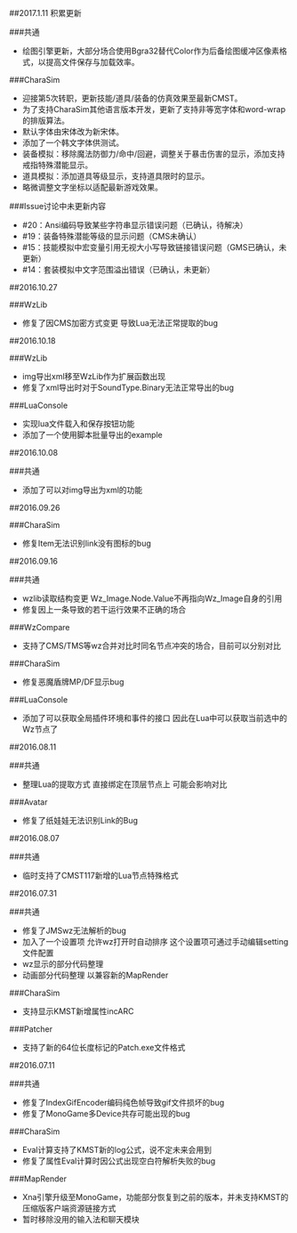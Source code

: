﻿##2017.1.11
积累更新

###共通
- 绘图引擎更新，大部分场合使用Bgra32替代Color作为后备绘图缓冲区像素格式，以提高文件保存与加载效率。

###CharaSim
- 迎接第5次转职，更新技能/道具/装备的仿真效果至最新CMST。
- 为了支持CharaSim其他语言版本开发，更新了支持非等宽字体和word-wrap的排版算法。
- 默认字体由宋体改为新宋体。
- 添加了一个韩文字体供测试。
- 装备模拟：移除魔法防御力/命中/回避，调整关于暴击伤害的显示，添加支持戒指特殊潜能显示。
- 道具模拟：添加道具等级显示，支持道具限时的显示。
- 略微调整文字坐标以适配最新游戏效果。

###Issue讨论中未更新内容
- #20：Ansi编码导致某些字符串显示错误问题（已确认，待解决）
- #19：装备特殊潜能等级的显示问题（CMS未确认）
- #15：技能模拟中宏变量引用无视大小写导致链接错误问题（GMS已确认，未更新）
- #14：套装模拟中文字范围溢出错误（已确认，未更新）


##2016.10.27

###WzLib
- 修复了因CMS加密方式变更 导致Lua无法正常提取的bug


##2016.10.18

###WzLib
- img导出xml移至WzLib作为扩展函数出现
- 修复了xml导出时对于SoundType.Binary无法正常导出的bug

###LuaConsole
- 实现lua文件载入和保存按钮功能
- 添加了一个使用脚本批量导出的example


##2016.10.08

###共通
- 添加了可以对img导出为xml的功能


##2016.09.26

###CharaSim
- 修复Item无法识别link没有图标的bug


##2016.09.16

###共通
- wzlib读取结构变更 Wz_Image.Node.Value不再指向Wz_Image自身的引用
- 修复因上一条导致的若干运行效果不正确的场合

###WzCompare
- 支持了CMS/TMS等wz合并对比时同名节点冲突的场合，目前可以分别对比

###CharaSim
- 修复恶魔盾牌MP/DF显示bug

###LuaConsole
- 添加了可以获取全局插件环境和事件的接口 因此在Lua中可以获取当前选中的Wz节点了


##2016.08.11

###共通
- 整理Lua的提取方式 直接绑定在顶层节点上 可能会影响对比

###Avatar
- 修复了纸娃娃无法识别Link的Bug


##2016.08.07

###共通
- 临时支持了CMST117新增的Lua节点特殊格式


##2016.07.31

###共通
- 修复了JMSwz无法解析的bug
- 加入了一个设置项 允许wz打开时自动排序 这个设置项可通过手动编辑setting文件配置
- wz显示的部分代码整理
- 动画部分代码整理 以兼容新的MapRender 

###CharaSim
- 支持显示KMST新增属性incARC

###Patcher
- 支持了新的64位长度标记的Patch.exe文件格式


##2016.07.11

###共通
- 修复了IndexGifEncoder编码纯色帧导致gif文件损坏的bug
- 修复了MonoGame多Device共存可能出现的bug

###CharaSim
- Eval计算支持了KMST新的log公式，说不定未来会用到
- 修复了属性Eval计算时因公式出现空白符解析失败的bug

###MapRender
- Xna引擎升级至MonoGame，功能部分恢复到之前的版本，并未支持KMST的压缩版客户端资源链接方式
- 暂时移除没用的输入法和聊天模块

